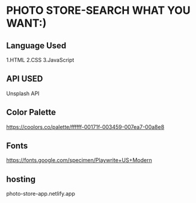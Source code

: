 # PHOTO STORE-SEARCH WHAT YOU WANT:)

## Language Used

1.HTML
2.CSS
3.JavaScript

## API USED

Unsplash API

## Color Palette

https://coolors.co/palette/ffffff-00171f-003459-007ea7-00a8e8

## Fonts

https://fonts.google.com/specimen/Playwrite+US+Modern

## hosting

photo-store-app.netlify.app
